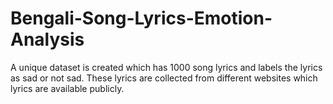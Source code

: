 # Bengali-Song-Lyrics-Emotion-Analysis
A unique dataset is created which has 1000 song lyrics and labels the lyrics as sad or not sad. These lyrics are collected from different websites which lyrics are available publicly.
